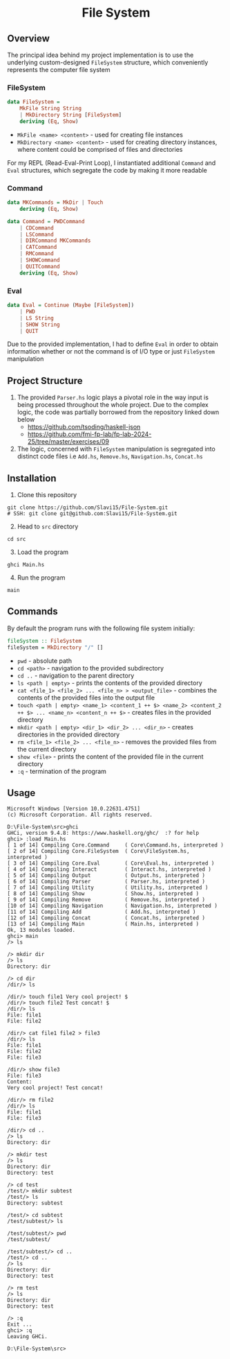 <h1 align="center">File System</h1>

## Overview

The principal idea behind my project implementation is to use the underlying custom-designed `FileSystem` structure, which conveniently represents the computer file system

### FileSystem

```haskell
data FileSystem =
    MkFile String String 
    | MkDirectory String [FileSystem]
    deriving (Eq, Show)
```

- `MkFile <name> <content>` - used for creating file instances
- `MkDirectory <name> <content>` - used for creating directory instances, where content could be comprised of files and directories

For my REPL (Read-Eval-Print Loop), I instantiated additional `Command` and `Eval` structures, which segregate the code by making it more readable

### Command

```haskell
data MKCommands = MkDir | Touch
    deriving (Eq, Show)

data Command = PWDCommand 
    | CDCommand 
    | LSCommand 
    | DIRCommand MKCommands
    | CATCommand 
    | RMCommand
    | SHOWCommand
    | QUITCommand
    deriving (Eq, Show)
```

### Eval

```haskell
data Eval = Continue (Maybe [FileSystem])
    | PWD
    | LS String
    | SHOW String
    | QUIT
```

Due to the provided implementation, I had to define `Eval` in order to obtain information whether or not the command is of I/O type or just `FileSystem` manipulation

## Project Structure

1. The provided `Parser.hs` logic plays a pivotal role in the way input is being processed throughout the whole project. Due to the complex logic, the code was partially borrowed from the repository linked down below
   - https://github.com/tsoding/haskell-json
   - https://github.com/fmi-fp-lab/fp-lab-2024-25/tree/master/exercises/09
2. The logic, concerned with `FileSystem` manipulation is segregated into distinct code files i.e `Add.hs`, `Remove.hs`, `Navigation.hs`, `Concat.hs`

## Installation

1. Clone this repository

```console
git clone https://github.com/Slavi15/File-System.git
# SSH: git clone git@github.com:Slavi15/File-System.git
```

2. Head to `src` directory

```console
cd src
```

3. Load the program

```console
ghci Main.hs
```

4. Run the program

```console
main
```

## Commands

By default the program runs with the following file system initially:

```haskell
fileSystem :: FileSystem
fileSystem = MkDirectory "/" []
```

- `pwd` - absolute path
- `cd <path>` - navigation to the provided subdirectory
- `cd ..` - navigation to the parent directory
- `ls <path | empty>` - prints the contents of the provided directory
- `cat <file_1> <file_2> ... <file_n> > <output_file>` - combines the contents of the provided files into the output file
- `touch <path | empty> <name_1> <content_1 ++ $> <name_2> <content_2 ++ $> ... <name_n> <content_n ++ $>` - creates files in the provided directory
- `mkdir <path | empty> <dir_1> <dir_2> ... <dir_n>` - creates directories in the provided directory
- `rm <file_1> <file_2> ... <file_n>` - removes the provided files from the current directory
- `show <file>` - prints the content of the provided file in the current directory
- `:q` - termination of the program

## Usage

```console
Microsoft Windows [Version 10.0.22631.4751]
(c) Microsoft Corporation. All rights reserved.

D:\File-System\src>ghci
GHCi, version 9.4.8: https://www.haskell.org/ghc/  :? for help
ghci> :load Main.hs
[ 1 of 14] Compiling Core.Command     ( Core\Command.hs, interpreted )
[ 2 of 14] Compiling Core.FileSystem  ( Core\FileSystem.hs, interpreted )
[ 3 of 14] Compiling Core.Eval        ( Core\Eval.hs, interpreted )
[ 4 of 14] Compiling Interact         ( Interact.hs, interpreted )
[ 5 of 14] Compiling Output           ( Output.hs, interpreted )
[ 6 of 14] Compiling Parser           ( Parser.hs, interpreted )
[ 7 of 14] Compiling Utility          ( Utility.hs, interpreted )
[ 8 of 14] Compiling Show             ( Show.hs, interpreted )
[ 9 of 14] Compiling Remove           ( Remove.hs, interpreted )
[10 of 14] Compiling Navigation       ( Navigation.hs, interpreted )
[11 of 14] Compiling Add              ( Add.hs, interpreted )
[12 of 14] Compiling Concat           ( Concat.hs, interpreted )
[13 of 14] Compiling Main             ( Main.hs, interpreted )
Ok, 13 modules loaded.
ghci> main
/> ls

/> mkdir dir
/> ls
Directory: dir

/> cd dir
/dir/> ls

/dir/> touch file1 Very cool project! $
/dir/> touch file2 Test concat! $
/dir/> ls
File: file1
File: file2

/dir/> cat file1 file2 > file3
/dir/> ls
File: file1
File: file2
File: file3

/dir/> show file3
File: file3
Content:
Very cool project! Test concat!

/dir/> rm file2
/dir/> ls
File: file1
File: file3

/dir/> cd ..
/> ls
Directory: dir

/> mkdir test
/> ls
Directory: dir
Directory: test

/> cd test
/test/> mkdir subtest
/test/> ls
Directory: subtest

/test/> cd subtest
/test/subtest/> ls

/test/subtest/> pwd
/test/subtest/

/test/subtest/> cd ..
/test/> cd ..
/> ls
Directory: dir
Directory: test

/> rm test
/> ls
Directory: dir
Directory: test

/> :q
Exit ...
ghci> :q
Leaving GHCi.

D:\File-System\src>
```